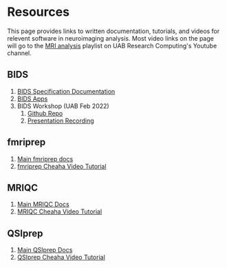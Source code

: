 # Resources

<!-- markdownlint-disable MD024 -->

This page provides links to written documentation, tutorials, and videos for relevent software in neuroimaging analysis. Most video links on the page will go to the [MRI analysis](https://www.youtube.com/playlist?list=PLfodFxaCrr0eNkoc2F1IOidg4qe_TuOT4) playlist on UAB Research Computing's Youtube channel.

## BIDS

1. [BIDS Specification Documentation](https://bids-specification.readthedocs.io/en/stable/)
2. [BIDS Apps](https://bids-apps.neuroimaging.io/)
3. BIDS Workshop (UAB Feb 2022)
    1. [Github Repo](https://github.com/mdefende/BIDS-workshop-2022)
    2. [Presentation Recording](https://www.youtube.com/watch?v=W1FITjZXJ0Y)

## fmriprep

1. [Main fmriprep docs](https://fmriprep.org)
2. [fmriprep Cheaha Video Tutorial](https://youtu.be/4W6qBIpE404)

## MRIQC

1. [Main MRIQC Docs](https://mriqc.readthedocs.io/en/stable/)
2. [MRIQC Cheaha Video Tutorial](https://www.youtube.com/watch?v=In6Dez_uuxQ)

## QSIprep

1. [Main QSIprep Docs](https://qsiprep.readthedocs.io/en/stable/)
2. [QSIprep Cheaha Video Tutorial](https://youtu.be/vJ6-wNgnNtI)
